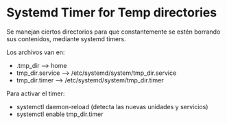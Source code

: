 # Systemd Timer for Temp directories

Se manejan ciertos directorios para que constantemente se estén
borrando sus contenidos, mediante systemd timers.

Los archivos van en:
* .tmp_dir --> home
* tmp_dir.service --> /etc/systemd/system/tmp_dir.service
* tmp_dir.timer --> /etc/systemd/system/tmp_dir.timer

Para activar el timer:
* systemctl daemon-reload (detecta las nuevas unidades y servicios)
* systemctl enable tmp_dir.timer
